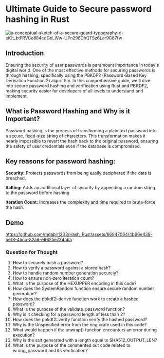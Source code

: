 # Ultimate Guide to Secure password hashing in Rust

![a-conceptual-sketch-of-a-secure-guard-typography-d-elOt_btFRVCo884cdGnLWw-UPn296DhQTSz6Lar9G87fw](https://github.com/mdabir1203/HashGuard/assets/66947064/0de0412e-0a89-4284-aee9-bd5047aea88f)

## Introduction
Ensuring the security of user passwords is paramount importance in today's digital world. One of the most effective methods for securing passwords is through hashing, specifically using the PBKDF2 (Password-Based Key Derivation Function 2) algorithm. In this comprehensive guide, we'll dive into secure password hashing and verification using Rust and PBKDF2, making security easier for developers of all levels to understand and implement.

## What is Password Hashing and Why is it Important?
Password hashing is the process of transforming a plain text password into a secure, fixed-size string of characters. This transformation makes it nearly impossible to revert the hash back to the original password, ensuring the safety of user credentials even if the database is compromised.

## Key reasons for password hashing:

**Security:** Protects passwords from being easily deciphered if the data is breached.

**Salting:** Adds an additional layer of security by appending a random string to the password before hashing.

**Iteration Count:** Increases the complexity and time required to brute-force the hash.


## Demo 

https://github.com/mdabir1203/Hash_Rust/assets/66947064/4b96e439-be18-4bca-82a6-e9625e734aba

### Question for Thought 

1. How to securely hash a password?
2. How to verify a password against a stored hash?
3. How to handle random number generation securely?
4. How to ensure non-zero iteration count?
5. What is the purpose of the HEXUPPER encoding in this code?
6. How does the SystemRandom function ensure secure random number generation?
7. How does the pbkdf2::derive function work to create a hashed password?
8. What is the purpose of the validate_password function?
9. Why is it checking for a password length of less than 2?
10. How does the pbkdf2::verify function verify the hashed password?
11. Why is the Unspecified error from the ring crate used in this code?
12. What would happen if the unwrap() function encounters an error during execution?
13. Why is the salt generated with a length equal to SHA512_OUTPUT_LEN?
14. What is the purpose of the commented out code related to wrong_password and its verification?
